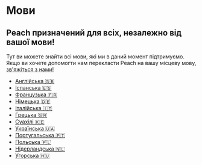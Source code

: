 # Мови

## Peach призначений для всіх, незалежно від вашої мови!

Тут ви можете знайти всі мови, які ми в даний момент підтримуємо.
Якщо ви хочете допомогти нам перекласти Peach на вашу місцеву мову, [зв'яжіться з нами!](mailto:hello@peachbitcoin.com)

- [Англійська 🇬🇧](/)
- [Іспанська 🇪🇸](/es)
- [Французька 🇫🇷](/fr)
- [Німецька 🇩🇪](/de)
- [Італійська 🇮🇹](/it)
- [Грецька 🇬🇷](/el)
- [Суахілі 🇰🇪](/sw)
- [Українська 🇺🇦](/uk)
- [Португальська 🇵🇹](/pt)
- [Польська 🇵🇱](/pl)
- [Нідерландська 🇳🇱](/nl)
- [Угорська 🇭🇺](/hu)
